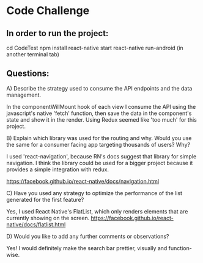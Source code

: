 # Code Challenge

## In order to run the project:

cd CodeTest
npm install
react-native start
react-native run-android (in another terminal tab)

## Questions: 

A) Describe the strategy used to consume the API endpoints and the data management.

In the componentWillMount hook of each view I consume the API using the javascript's native 'fetch' function, then save the data in the component's state and show it in the render. Using Redux seemed like 'too much' for this project.

B) Explain which library was used for the routing and why. Would you use the same for a consumer facing app targeting thousands of users? Why?

I used 'react-navigation', because RN's docs suggest that library for simple navigation. I think the library could be used for a bigger project because it provides a simple integration with redux.

https://facebook.github.io/react-native/docs/navigation.html

C) Have you used any strategy to optimize the performance of the list generated for the first feature?

Yes, I used React Native's FlatList, which only renders elements that are currently showing on the screen.
https://facebook.github.io/react-native/docs/flatlist.html

D) Would you like to add any further comments or observations?

Yes! I would definitely make the search bar prettier, visually and function-wise.